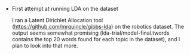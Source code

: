 * First attempt at running LDA on the dataset

    I ran a Latent Dirichlet Allocation tool (https://github.com/mrquincle/gibbs-lda) on the robotics dataset.
    The output seems somewhat promising (lda-trial/model-final.twords contains the top 20 words found for each topic in the dataset), and I plan to look into that more.
